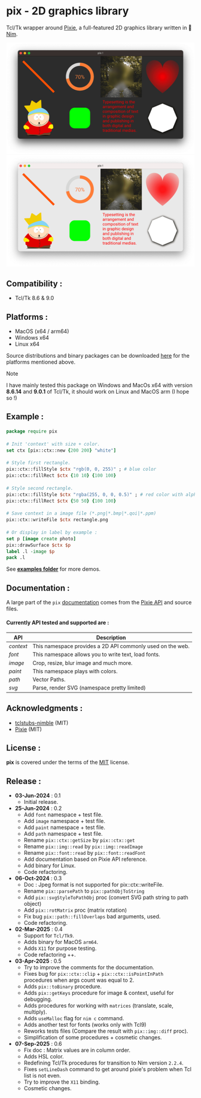 pix - 2D graphics library
================
Tcl/Tk wrapper around [Pixie](https://github.com/treeform/pixie), a full-featured 2D graphics library written in 👑 [Nim](https://nim-lang.org).

<p align="center">
  <img src="examples/data/pix-dark.png#gh-dark-mode-only">
  <img src="examples/data/pix.png#gh-light-mode-only">
</p>

Compatibility :
-------------------------
- Tcl/Tk 8.6 & 9.0

Platforms :
-------------------------
- MacOS (x64 / arm64)
- Windows x64
- Linux x64

Source distributions and binary packages can be downloaded [here](https://github.com/nico-robert/pix/releases) for the platforms mentioned
above.

> [!NOTE]  
> I have mainly tested this package on Windows and MacOs x64 with version **8.6.14** and **9.0.1** of Tcl/Tk, it should work on Linux and
MacOS arm (I hope so !)

Example :
-------------------------
```tcl
package require pix

# Init 'context' with size + color.
set ctx [pix::ctx::new {200 200} "white"]

# Style first rectangle.
pix::ctx::fillStyle $ctx "rgb(0, 0, 255)" ; # blue color
pix::ctx::fillRect $ctx {10 10} {100 100}

# Style second rectangle.
pix::ctx::fillStyle $ctx "rgba(255, 0, 0, 0.5)" ; # red color with alpha 50%
pix::ctx::fillRect $ctx {50 50} {100 100}

# Save context in a image file (*.png|*.bmp|*.qoi|*.ppm)
pix::ctx::writeFile $ctx rectangle.png

# Or display in label by example :
set p [image create photo]
pix::drawSurface $ctx $p
label .l -image $p
pack .l
```
See **[examples folder](/examples)** for more demos.

Documentation :
-------------------------
A large part of the `pix` [documentation](http://htmlpreview.github.io/?https://github.com/nico-robert/pix/blob/master/doc/pix.html) comes from the [Pixie API](https://treeform.github.io/pixie/) and source files. 

#### Currently API tested and supported are :
| API        | Description
| ------     | ------
| _context_  | This namespace provides a 2D API commonly used on the web.
| _font_     | This namespace allows you to write text, load fonts.
| _image_    | Crop, resize, blur image and much more.
| _paint_    | This namespace plays with colors.
| _path_     | Vector Paths.
| _svg_      | Parse, render SVG (namespace pretty limited)

Acknowledgments :
-------------------------
- [tclstubs-nimble](https://github.com/mpcjanssen/tclstubs-nimble) (MIT)
- [Pixie](https://github.com/treeform/pixie) (MIT)

License :
-------------------------
**pix** is covered under the terms of the [MIT](LICENSE) license.

Release :
-------------------------
*  **03-Jun-2024** : 0.1
    - Initial release.
*  **25-Jun-2024** : 0.2
    - Add `font` namespace + test file.
    - Add `image` namespace + test file.
    - Add `paint` namespace + test file.
    - Add `path` namespace + test file.
    - Rename `pix::ctx::getSize` by `pix::ctx::get` 
    - Rename `pix::img::read` by `pix::img::readImage`
    - Rename `pix::font::read` by `pix::font::readFont`
    - Add documentation based on Pixie API reference.
    - Add binary for Linux.
    - Code refactoring.
*  **06-Oct-2024** : 0.3
    - Doc : Jpeg format is not supported for pix::ctx::writeFile.
    - Rename `pix::parsePath` to `pix::pathObjToString`
    - Add `pix::svgStyleToPathObj` proc (convert SVG path string to path object)
    - Add `pix::rotMatrix` proc (matrix rotation)
    - Fix bug `pix::path::fillOverlaps` bad arguments, used.
    - Code refactoring.
*  **02-Mar-2025** : 0.4
    - Support for `Tcl/Tk9`.
    - Adds binary for MacOS `arm64`.
    - Adds `X11` for purpose testing.
    - Code refactoring ++.
*  **03-Apr-2025** : 0.5
    - Try to improve the comments for the documentation.
    - Fixes bug for `pix::ctx::clip` + `pix::ctx::isPointInPath`   
      procedures when args count was equal to 2.
    - Adds `pix::toBinary` procedure.
    - Adds `pix::getKeys` procedure for image & context, useful for debugging.
    - Adds procedures for working with `matrices` (translate, scale, multiply).
    - Adds `useMalloc` flag for `nim c` command.
    - Adds another test for fonts (works only with Tcl9)
    - Reworks tests files (Compare the result with `pix::img::diff` proc).
    - Simplification of some procedures + cosmetic changes.
*  **07-Sep-2025** : 0.6
    - Fix doc : Matrix values are in column order.
    - Adds HSL color.
    - Redefining Tcl/Tk procedures for transition to Nim version `2.2.4`.
    - Fixes `setLineDash` command to get around pixie's problem when Tcl list is not even.
    - Try to improve the `X11` binding.
    - Cosmetic changes.
